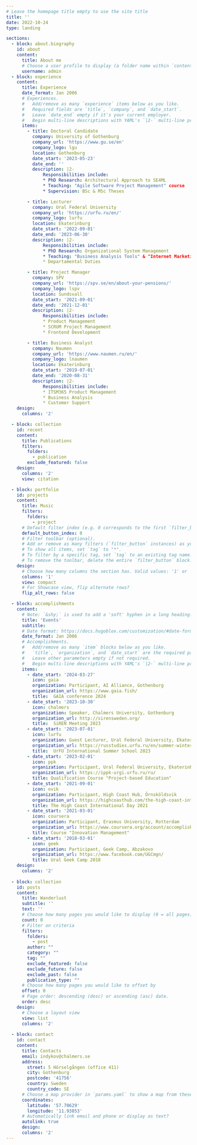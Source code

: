 ```yaml
---
# Leave the homepage title empty to use the site title
title: ''
date: 2022-10-24
type: landing

sections:
  - block: about.biography
    id: about
    content:
      title: About me
      # Choose a user profile to display (a folder name within `content/authors/`)
      username: admin
  - block: experience
    content:
      title: Experience
      date_format: Jan 2006
      # Experiences.
      #   Add/remove as many `experience` items below as you like.
      #   Required fields are `title`, `company`, and `date_start`.
      #   Leave `date_end` empty if it's your current employer.
      #   Begin multi-line descriptions with YAML's `|2-` multi-line prefix.
      items:
        - title: Doctoral Candidate
          company: University of Gothenburg
          company_url: 'https://www.gu.se/en'
          company_logo: lgu
          location: Gothenburg
          date_start: '2023-05-23'
          date_end: ''
          description: |2-
              Responsibilities include:
              * PhD Research: Architectural Approach to SE4ML
              * Teaching: "Agile Software Project Management" course
              * Supervision: BSc & MSc Theses  

        - title: Lecturer
          company: Ural Federal University
          company_url: 'https://urfu.ru/en/'
          company_logo: lurfu
          location: Ekaterinburg
          date_start: '2022-09-01'
          date_end: '2023-06-30'
          description: |2-
              Responsibilities include:
              * PhD Research: Organizational System Management
              * Teaching: "Business Analysis Tools" & "Internet Marketing" courses
              * Departamental Duties

        - title: Project Manager
          company: SPV
          company_url: 'https://spv.se/en/about-your-pensions/'
          company_logo: lspv
          location: Sundsvall
          date_start: '2021-09-01'
          date_end: '2021-12-01'
          description: |2-
              Responsibilities include:
              * Product Management
              * SCRUM Project Management
              * Frontend Development

        - title: Business Analyst
          company: Naumen
          company_url: 'https://www.naumen.ru/en/'
          company_logo: lnaumen
          location: Ekaterinburg
          date_start: '2019-07-01'
          date_end: '2020-08-31'
          description: |2-
              Responsibilities include:
              * ITSM365 Product Management
              * Business Analysis
              * Customer Support  
    design:
      columns: '2'

  - block: collection
    id: recent
    content:
      title: Publications
      filters:
        folders:
          - publication
        exclude_featured: false
    design:
      columns: '2'
      view: citation

  - block: portfolio
    id: projects
    content:
      title: Music
      filters:
        folders:
          - project
      # Default filter index (e.g. 0 corresponds to the first `filter_button` instance below).
      default_button_index: 0
      # Filter toolbar (optional).
      # Add or remove as many filters (`filter_button` instances) as you like.
      # To show all items, set `tag` to "*".
      # To filter by a specific tag, set `tag` to an existing tag name.
      # To remove the toolbar, delete the entire `filter_button` block.
    design:
      # Choose how many columns the section has. Valid values: '1' or '2'.
      columns: '1'
      view: compact
      # For Showcase view, flip alternate rows?
      flip_alt_rows: false

  - block: accomplishments
    content:
      # Note: `&shy;` is used to add a 'soft' hyphen in a long heading.
      title: 'Events'
      subtitle:
      # Date format: https://docs.hugoblox.com/customization/#date-format
      date_format: Jan 2006
      # Accomplishments.
      #   Add/remove as many `item` blocks below as you like.
      #   `title`, `organization`, and `date_start` are the required parameters.
      #   Leave other parameters empty if not required.
      #   Begin multi-line descriptions with YAML's `|2-` multi-line prefix.
      items:
        - date_start: '2024-03-27'
          icon: gaia
          organization: Participant, AI Alliance, Gothenburg
          organization_url: https://www.gaia.fish/
          title:  GAIA conference 2024
        - date_start: '2023-10-30'
          icon: chalmers
          organization: Speaker, Chalmers University, Gothenburg
          organization_url: http://sirensweden.org/
          title:  SiREN Meeting 2023
        - date_start: '2023-07-01'
          icon: lurfu
          organization: Guest Lecturer, Ural Federal University, Ekaterinburg
          organization_url: https://russtudies.urfu.ru/en/summer-winter-schools/summer-program/
          title:  UrFU International Summer School 2023
        - date_start: '2023-02-01'
          icon: ppk
          organization: Participant, Ural Federal University, Ekaterinburg
          organization_url: https://ippk-urgi.urfu.ru/ru/
          title: Qualification Course "Project-based Education" 
        - date_start: '2021-09-01'
          icon: ovik
          organization: Participant, High Coast Hub, Örnsköldsvik
          organization_url: https://highcoasthub.com/the-high-coast-international-day
          title: The High Coast International Day 2021
        - date_start: '2021-03-01'
          icon: coursera
          organization: Participant, Erasmus University, Rotterdam
          organization_url: https://www.coursera.org/account/accomplishments/verify/4Y7H3PTZGEKX
          title: Course "Innovation Management"
        - date_start: '2018-03-01'
          icon: geek
          organization: Participant, Geek Camp, Abzakovo
          organization_url: https://www.facebook.com/UGCmgn/
          title: Ural Geek Camp 2018
    design:
      columns: '2'
      
  - block: collection
    id: posts
    content:
      title: Wanderlust
      subtitle: ''
      text: ''
      # Choose how many pages you would like to display (0 = all pages)
      count: 0
      # Filter on criteria
      filters:
        folders:
          - post
        author: ""
        category: ""
        tag: ""
        exclude_featured: false
        exclude_future: false
        exclude_past: false
        publication_type: ""
      # Choose how many pages you would like to offset by
      offset: 0
      # Page order: descending (desc) or ascending (asc) date.
      order: desc
    design:
      # Choose a layout view
      view: list
      columns: '2'
  
  - block: contact
    id: contact
    content:
      title: Contacts
      email: indykov@chalmers.se
      address:
        street: 5 Hörselgången (office 411)
        city: Gothenburg
        postcode: '41756'
        country: Sweden
        country_code: SE
      # Choose a map provider in `params.yaml` to show a map from these coordinates
      coordinates:
        latitude: '57.70629'
        longitude: '11.93853'  
      # Automatically link email and phone or display as text?
      autolink: true
      design:
      columns: '2'
---
```

